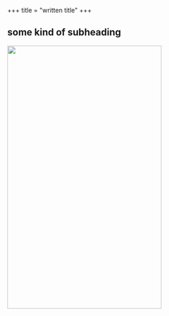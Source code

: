 +++
title = "written title"
+++

## some kind of subheading

<img src="/img/chat.jpg" width="350" height="595" />
